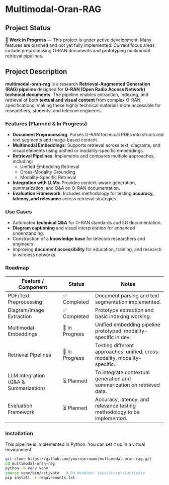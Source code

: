 # Multimodal-Oran-RAG

## Project Status

🚧 **Work in Progress** — This project is under active development. Many features are planned and not yet fully implemented. Current focus areas include preprocessing O-RAN documents and prototyping multimodal retrieval pipelines.

## Project Description

**multimodal-oran-rag** is a research **Retrieval-Augmented Generation (RAG) pipeline** designed for **O-RAN (Open Radio Access Network) technical documents**. The pipeline enables extraction, indexing, and retrieval of both **textual and visual content** from complex O-RAN specifications, making these highly technical materials more accessible for researchers, students, and telecom engineers.

### Features (Planned & In Progress)

- **Document Preprocessing**: Parses O-RAN technical PDFs into structured text segments and image-based content.  
- **Multimodal Embeddings**: Supports retrieval across text, diagrams, and visual elements using unified or modality-specific embeddings.  
- **Retrieval Pipelines**: Implements and compares multiple approaches, including:  
  - Unified Embedding Retrieval  
  - Cross-Modality Grounding  
  - Modality-Specific Retrieval  
- **Integration with LLMs**: Provides context-aware generation, summarization, and Q&A on O-RAN documentation.  
- **Evaluation Framework**: Includes methodology for testing **accuracy, latency, and relevance** across retrieval strategies.

### Use Cases

- Automated **technical Q&A** for O-RAN standards and 5G documentation.  
- **Diagram captioning** and visual interpretation for enhanced understanding.  
- Construction of a **knowledge base** for telecom researchers and engineers.  
- Improving **document accessibility** for education, training, and research in wireless networks.

### Roadmap

| Feature / Component                  | Status             | Notes                                                                 |
|-------------------------------------|------------------|----------------------------------------------------------------------|
| PDF/Text Preprocessing               | ✅ Completed       | Document parsing and text segmentation implemented.                  |
| Diagram/Image Extraction             | ✅ Completed     | Prototype extraction and basic indexing working.                     |
| Multimodal Embeddings                | 🔄 In Progress    | Unified embedding pipeline prototyped; modality-specific in dev.     |
| Retrieval Pipelines                  | 🔄 In Progress    | Testing different approaches: unified, cross-modality, modality-specific. |
| LLM Integration (Q&A & Summarization)| ⏳ Planned        | To integrate contextual generation and summarization on retrieved data. |
| Evaluation Framework                 | ⏳ Planned        | Accuracy, latency, and relevance testing methodology to be implemented. |

### Installation

This pipeline is implemented in Python. You can set it up in a virtual environment:

```bash
git clone https://github.com/yourusername/multimodal-oran-rag.git
cd multimodal-oran-rag
python -m venv venv
source venv/bin/activate   # On Windows: venv\Scripts\activate
pip install -r requirements.txt
